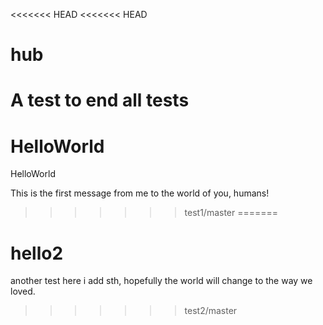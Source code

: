 <<<<<<< HEAD
<<<<<<< HEAD
# hub
A test to end all tests
=======
# HelloWorld
HelloWorld

This is the first message from me to the world of you, humans!
>>>>>>> test1/master
=======
# hello2
another test
here i add sth, hopefully the world will change to the way we loved.
>>>>>>> test2/master
